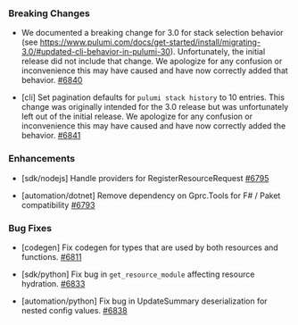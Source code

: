 ### Breaking Changes

- We documented a breaking change for 3.0 for stack selection behavior (see https://www.pulumi.com/docs/get-started/install/migrating-3.0/#updated-cli-behavior-in-pulumi-30). Unfortunately, the initial release did not include that change. 
  We apologize for any confusion or inconvenience this may have caused and have now correctly added that behavior.
  [#6840](https://github.com/pulumi/pulumi/pull/6840)

- [cli] Set pagination defaults for `pulumi stack history` to 10 entries.
  This change was originally intended for the 3.0 release but was unfortunately left out of the initial release.
  We apologize for any confusion or inconvenience this may have caused and have now correctly added the behavior.
  [#6841](https://github.com/pulumi/pulumi/pull/6841)

### Enhancements

- [sdk/nodejs] Handle providers for RegisterResourceRequest
  [#6795](https://github.com/pulumi/pulumi/pull/6795)

- [automation/dotnet] Remove dependency on Gprc.Tools for F# / Paket compatibility
  [#6793](https://github.com/pulumi/pulumi/pull/6793)

### Bug Fixes

- [codegen] Fix codegen for types that are used by both resources and functions.
  [#6811](https://github.com/pulumi/pulumi/pull/6811)

- [sdk/python] Fix bug in `get_resource_module` affecting resource hydration.
  [#6833](https://github.com/pulumi/pulumi/pull/6833)
  
- [automation/python] Fix bug in UpdateSummary deserialization for nested config values.
  [#6838](https://github.com/pulumi/pulumi/pull/6838)
